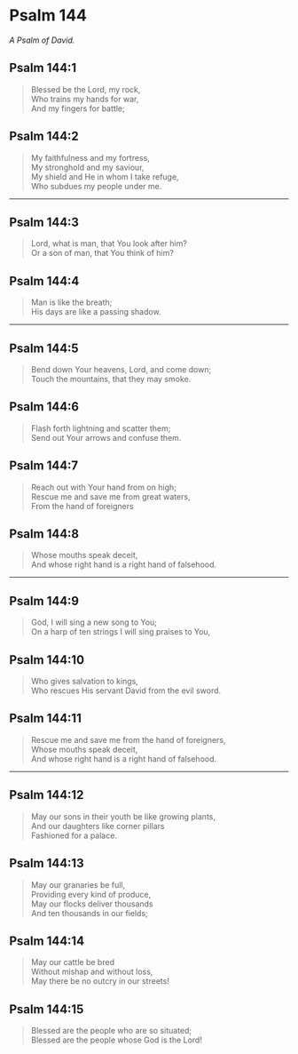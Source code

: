# Psalm 144

_A Psalm of David._

## Psalm 144:1

> Blessed be the Lord, my rock,  
> Who trains my hands for war,  
> And my fingers for battle;

## Psalm 144:2

> My faithfulness and my fortress,  
> My stronghold and my saviour,  
> My shield and He in whom I take refuge,  
> Who subdues my people under me.

---

## Psalm 144:3

> Lord, what is man, that You look after him?  
> Or a son of man, that You think of him?

## Psalm 144:4

> Man is like the breath;  
> His days are like a passing shadow.

---

## Psalm 144:5

> Bend down Your heavens, Lord, and come down;  
> Touch the mountains, that they may smoke.

## Psalm 144:6

> Flash forth lightning and scatter them;  
> Send out Your arrows and confuse them.

## Psalm 144:7

> Reach out with Your hand from on high;  
> Rescue me and save me from great waters,  
> From the hand of foreigners

## Psalm 144:8

> Whose mouths speak deceit,  
> And whose right hand is a right hand of falsehood.

---

## Psalm 144:9

> God, I will sing a new song to You;  
> On a harp of ten strings I will sing praises to You,

## Psalm 144:10

> Who gives salvation to kings,  
> Who rescues His servant David from the evil sword.

## Psalm 144:11

> Rescue me and save me from the hand of foreigners,  
> Whose mouths speak deceit,  
> And whose right hand is a right hand of falsehood.

---

## Psalm 144:12

> May our sons in their youth be like growing plants,  
> And our daughters like corner pillars  
> Fashioned for a palace.

## Psalm 144:13

> May our granaries be full,  
> Providing every kind of produce,  
> May our flocks deliver thousands  
> And ten thousands in our fields;

## Psalm 144:14

> May our cattle be bred  
> Without mishap and without loss,  
> May there be no outcry in our streets!

## Psalm 144:15

> Blessed are the people who are so situated;  
> Blessed are the people whose God is the Lord!
